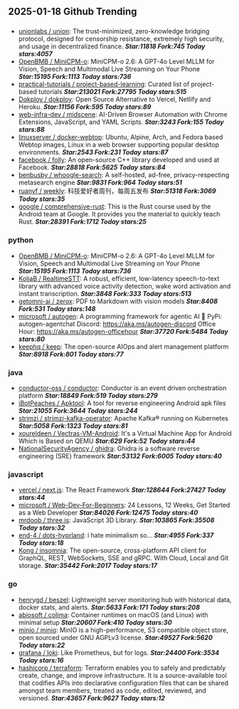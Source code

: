 ## 2025-01-18 Github Trending

### 
* [unionlabs / union](https://github.com/unionlabs/union): The trust-minimized, zero-knowledge bridging protocol, designed for censorship resistance, extremely high security, and usage in decentralized finance. ***Star:11818 Fork:745 Today stars:4057***
* [OpenBMB / MiniCPM-o](https://github.com/OpenBMB/MiniCPM-o): MiniCPM-o 2.6: A GPT-4o Level MLLM for Vision, Speech and Multimodal Live Streaming on Your Phone ***Star:15195 Fork:1113 Today stars:736***
* [practical-tutorials / project-based-learning](https://github.com/practical-tutorials/project-based-learning): Curated list of project-based tutorials ***Star:213021 Fork:27795 Today stars:515***
* [Dokploy / dokploy](https://github.com/Dokploy/dokploy): Open Source Alternative to Vercel, Netlify and Heroku. ***Star:11156 Fork:595 Today stars:89***
* [web-infra-dev / midscene](https://github.com/web-infra-dev/midscene): AI-Driven Browser Automation with Chrome Extensions, JavaScript, and YAML Scripts. ***Star:3243 Fork:155 Today stars:88***
* [linuxserver / docker-webtop](https://github.com/linuxserver/docker-webtop): Ubuntu, Alpine, Arch, and Fedora based Webtop images, Linux in a web browser supporting popular desktop environments. ***Star:2543 Fork:231 Today stars:87***
* [facebook / folly](https://github.com/facebook/folly): An open-source C++ library developed and used at Facebook. ***Star:28818 Fork:5625 Today stars:84***
* [benbusby / whoogle-search](https://github.com/benbusby/whoogle-search): A self-hosted, ad-free, privacy-respecting metasearch engine ***Star:9831 Fork:964 Today stars:51***
* [ruanyf / weekly](https://github.com/ruanyf/weekly): 科技爱好者周刊，每周五发布 ***Star:51318 Fork:3069 Today stars:35***
* [google / comprehensive-rust](https://github.com/google/comprehensive-rust): This is the Rust course used by the Android team at Google. It provides you the material to quickly teach Rust. ***Star:28391 Fork:1712 Today stars:25***

### python
* [OpenBMB / MiniCPM-o](https://github.com/OpenBMB/MiniCPM-o): MiniCPM-o 2.6: A GPT-4o Level MLLM for Vision, Speech and Multimodal Live Streaming on Your Phone ***Star:15195 Fork:1113 Today stars:736***
* [KoljaB / RealtimeSTT](https://github.com/KoljaB/RealtimeSTT): A robust, efficient, low-latency speech-to-text library with advanced voice activity detection, wake word activation and instant transcription. ***Star:3848 Fork:333 Today stars:513***
* [getomni-ai / zerox](https://github.com/getomni-ai/zerox): PDF to Markdown with vision models ***Star:8408 Fork:531 Today stars:148***
* [microsoft / autogen](https://github.com/microsoft/autogen): A programming framework for agentic AI 🤖 PyPi: autogen-agentchat Discord: https://aka.ms/autogen-discord Office Hour: https://aka.ms/autogen-officehour ***Star:37720 Fork:5484 Today stars:80***
* [keephq / keep](https://github.com/keephq/keep): The open-source AIOps and alert management platform ***Star:8918 Fork:801 Today stars:77***

### java
* [conductor-oss / conductor](https://github.com/conductor-oss/conductor): Conductor is an event driven orchestration platform ***Star:18849 Fork:519 Today stars:279***
* [iBotPeaches / Apktool](https://github.com/iBotPeaches/Apktool): A tool for reverse engineering Android apk files ***Star:21055 Fork:3644 Today stars:244***
* [strimzi / strimzi-kafka-operator](https://github.com/strimzi/strimzi-kafka-operator): Apache Kafka® running on Kubernetes ***Star:5058 Fork:1323 Today stars:81***
* [xoureldeen / Vectras-VM-Android](https://github.com/xoureldeen/Vectras-VM-Android): It's a Virtual Machine App for Android Which is Based on QEMU ***Star:629 Fork:52 Today stars:44***
* [NationalSecurityAgency / ghidra](https://github.com/NationalSecurityAgency/ghidra): Ghidra is a software reverse engineering (SRE) framework ***Star:53132 Fork:6005 Today stars:40***

### javascript
* [vercel / next.js](https://github.com/vercel/next.js): The React Framework ***Star:128644 Fork:27427 Today stars:44***
* [microsoft / Web-Dev-For-Beginners](https://github.com/microsoft/Web-Dev-For-Beginners): 24 Lessons, 12 Weeks, Get Started as a Web Developer ***Star:84026 Fork:12475 Today stars:40***
* [mrdoob / three.js](https://github.com/mrdoob/three.js): JavaScript 3D Library. ***Star:103865 Fork:35508 Today stars:32***
* [end-4 / dots-hyprland](https://github.com/end-4/dots-hyprland): i hate minimalism so... ***Star:4955 Fork:337 Today stars:18***
* [Kong / insomnia](https://github.com/Kong/insomnia): The open-source, cross-platform API client for GraphQL, REST, WebSockets, SSE and gRPC. With Cloud, Local and Git storage. ***Star:35442 Fork:2017 Today stars:17***

### go
* [henrygd / beszel](https://github.com/henrygd/beszel): Lightweight server monitoring hub with historical data, docker stats, and alerts. ***Star:5633 Fork:171 Today stars:208***
* [abiosoft / colima](https://github.com/abiosoft/colima): Container runtimes on macOS (and Linux) with minimal setup ***Star:20607 Fork:410 Today stars:30***
* [minio / minio](https://github.com/minio/minio): MinIO is a high-performance, S3 compatible object store, open sourced under GNU AGPLv3 license. ***Star:49527 Fork:5620 Today stars:22***
* [grafana / loki](https://github.com/grafana/loki): Like Prometheus, but for logs. ***Star:24400 Fork:3534 Today stars:16***
* [hashicorp / terraform](https://github.com/hashicorp/terraform): Terraform enables you to safely and predictably create, change, and improve infrastructure. It is a source-available tool that codifies APIs into declarative configuration files that can be shared amongst team members, treated as code, edited, reviewed, and versioned. ***Star:43657 Fork:9627 Today stars:12***
